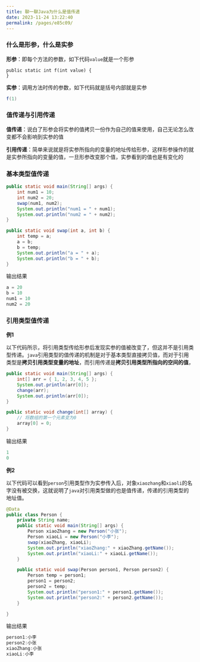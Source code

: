 ```yaml
---
title: 聊一聊Java为什么是值传递
date: 2023-11-24 13:22:40
permalink: /pages/e85c09/
---
```


### 什么是形参，什么是实参

**形参**：即每个方法的参数，如下代码`value`就是一个形参

```
public static int f(int value) {
}
```

**实参**：调用方法时传的参数，如下代码就是括号内部就是实参

```java
f(1)
```

### 值传递与引用传递

**值传递**：说白了形参会将实参的值拷贝一份作为自己的值来使用，自己无论怎么改变都不会影响到实参的值

**引用传递**：简单来说就是将实参所指向的变量的地址传给形参，这样形参操作的就是实参所指向的变量的值，一旦形参改变那个值，实参看到的值也是有变化的



### 基本类型值传递

```java
public static void main(String[] args) {
    int num1 = 10;
    int num2 = 20;
    swap(num1, num2);
    System.out.println("num1 = " + num1);
    System.out.println("num2 = " + num2);
}

public static void swap(int a, int b) {
    int temp = a;
    a = b;
    b = temp;
    System.out.println("a = " + a);
    System.out.println("b = " + b);
}
```

输出结果

```java
a = 20
b = 10
num1 = 10
num2 = 20
```

###  

### 引用类型值传递

**例1**

以下代码所示，将引用类型传给形参后发现实参的值被改变了，但这并不是引用类型传递。`java`引用类型的值传递的机制是对于基本类型直接拷贝值，而对于引用类型是**拷贝引用类型变量的地址**，而引用传递是**拷贝引用类型所指向的空间的值**，

```java
public static void main(String[] args) {
    int[] arr = { 1, 2, 3, 4, 5 };
    System.out.println(arr[0]);
    change(arr);
    System.out.println(arr[0]);
}

public static void change(int[] array) {
    // 将数组的第一个元素变为0
    array[0] = 0;
}
```

输出结果

```java
1
0
```



**例2**

以下代码可以看到`person`引用类型作为实参传入后，对象`xiaozhang`和`xiaoli`的名字没有被交换，这就说明了`java`对引用类型做的也是值传递，传递的引用类型的地址值。

```java
@Data
public class Person {
    private String name;
    public static void main(String[] args) {
        Person xiaoZhang = new Person("小张");
        Person xiaoLi = new Person("小李");
        swap(xiaoZhang, xiaoLi);
        System.out.println("xiaoZhang:" + xiaoZhang.getName());
        System.out.println("xiaoLi:" + xiaoLi.getName());
    }

    public static void swap(Person person1, Person person2) {
        Person temp = person1;
        person1 = person2;
        person2 = temp;
        System.out.println("person1:" + person1.getName());
        System.out.println("person2:" + person2.getName());
    }

}
```

输出结果

```java
person1:小李
person2:小张
xiaoZhang:小张
xiaoLi:小李
```
